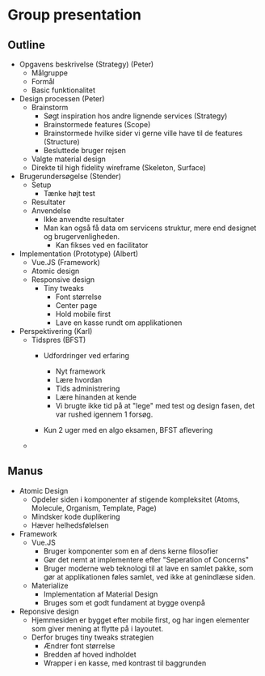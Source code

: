 # Group presentation
## Outline
- Opgavens beskrivelse (Strategy) (Peter)
	-	Målgruppe
	- Formål
	- Basic funktionalitet
- Design processen (Peter)
	- Brainstorm
		- Søgt inspiration hos andre lignende services (Strategy)
		- Brainstormede features (Scope)
		- Brainstormede hvilke sider vi gerne ville have til de features (Structure)
		- Besluttede bruger rejsen
	- Valgte material design
	- Direkte til high fidelity wireframe (Skeleton, Surface)
- Brugerundersøgelse (Stender)
	- Setup
		- Tænke højt test
	- Resultater
	- Anvendelse
		- Ikke anvendte resultater
		- Man kan også få data om servicens struktur, mere end designet og brugervenligheden. 
			- Kan fikses ved en facilitator
- Implementation (Prototype) (Albert)
	- Vue.JS (Framework)
	- Atomic design
	- Responsive design
		- Tiny tweaks
			- Font størrelse
			- Center page
			- Hold mobile first
			- Lave en kasse rundt om applikationen
- Perspektivering (Karl)
	- Tidspres (BFST)
		- Udfordringer ved erfaring
			- Nyt framework
			- Lære hvordan
			- Tids administrering
			- Lære hinanden at kende
			- Vi brugte ikke tid på at "lege" med test og design fasen, det var rushed igennem 1 forsøg.
			
		- Kun 2 uger med en algo eksamen, BFST aflevering
	- 

## Manus
- Atomic Design
	- Opdeler siden i komponenter af stigende kompleksitet (Atoms, Molecule, Organism, Template, Page)
	- Mindsker kode duplikering
	- Hæver helhedsfølelsen
- Framework
	-	Vue.JS
		- Bruger komponenter som en af dens kerne filosofier
		- Gør det nemt at implementere efter "Seperation of Concerns"
		- Bruger moderne web teknologi til at lave en samlet pakke, som gør at applikationen føles samlet, ved ikke at genindlæse siden.
	- Materialize
		- Implementation af Material Design
		- Bruges som et godt fundament at bygge ovenpå
- Reponsive design
	- Hjemmesiden er bygget efter mobile first, og har ingen elementer som giver mening at flytte på i layoutet.
	- Derfor bruges tiny tweaks strategien
		- Ændrer font størrelse
		- Bredden af hoved indholdet
		- Wrapper i en kasse, med kontrast til baggrunden



